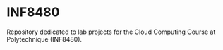 # INF8480
Repository dedicated to lab projects for the Cloud Computing Course at Polytechnique (INF8480).
